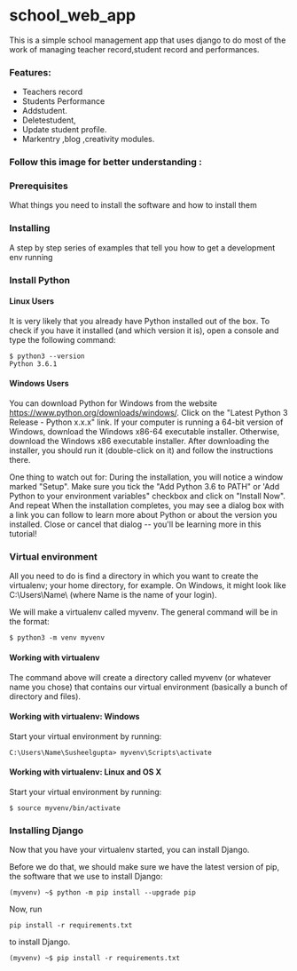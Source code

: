 # school_web_app
This is a simple school management app that uses django to do most of the work of managing teacher record,student record and performances.
### Features:
- Teachers record
- Students Performance
- Addstudent.
- Deletestudent,
- Update student profile.
- Markentry ,blog ,creativity modules.

### Follow this image for better understanding :

### Prerequisites
What things you need to install the software and how to install them

### Installing
A step by step series of examples that tell you how to get a development env running

### Install Python
#### Linux Users
It is very likely that you already have Python installed out of the box. To check if you have it installed (and which version it is), open a console and type the following command:
```
$ python3 --version
Python 3.6.1
```
#### Windows Users
You can download Python for Windows from the website https://www.python.org/downloads/windows/. Click on the "Latest Python 3 Release - Python x.x.x" link. If your computer is running a 64-bit version of Windows, download the Windows x86-64 executable installer. Otherwise, download the Windows x86 executable installer. After downloading the installer, you should run it (double-click on it) and follow the instructions there.

One thing to watch out for: During the installation, you will notice a window marked "Setup". Make sure you tick the "Add Python 3.6 to PATH" or 'Add Python to your environment variables" checkbox and click on "Install Now". And repeat When the installation completes, you may see a dialog box with a link you can follow to learn more about Python or about the version you installed. Close or cancel that dialog -- you'll be learning more in this tutorial!

### Virtual environment
All you need to do is find a directory in which you want to create the virtualenv; your home directory, for example. On Windows, it might look like C:\Users\Name\ (where Name is the name of your login).

We will make a virtualenv called myvenv. The general command will be in the format:
```
$ python3 -m venv myvenv
```
#### Working with virtualenv
The command above will create a directory called myvenv (or whatever name you chose) that contains our virtual environment (basically a bunch of directory and files).

#### Working with virtualenv: Windows
Start your virtual environment by running:
```
C:\Users\Name\Susheelgupta> myvenv\Scripts\activate
```
#### Working with virtualenv: Linux and OS X
Start your virtual environment by running:
```
$ source myvenv/bin/activate
```
### Installing Django
Now that you have your virtualenv started, you can install Django.

Before we do that, we should make sure we have the latest version of pip, the software that we use to install Django:
```
(myvenv) ~$ python -m pip install --upgrade pip
```
Now, run
```
pip install -r requirements.txt
```
to install Django.

```
(myvenv) ~$ pip install -r requirements.txt
```

